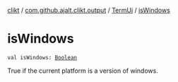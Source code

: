 [clikt](../../index.md) / [com.github.ajalt.clikt.output](../index.md) / [TermUi](index.md) / [isWindows](./is-windows.md)

# isWindows

`val isWindows: `[`Boolean`](https://kotlinlang.org/api/latest/jvm/stdlib/kotlin/-boolean/index.html)

True if the current platform is a version of windows.

